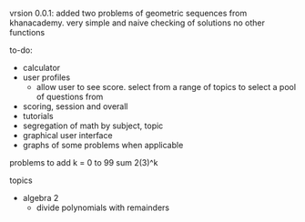 vrsion 0.0.1:
added two problems of geometric sequences from khanacademy.
very simple and naive checking of solutions
no other functions

to-do:
* calculator
* user profiles
  * allow user to see score. select from a range of topics to select a pool of questions from
* scoring, session and overall
* tutorials
* segregation of math by subject, topic
* graphical user interface
* graphs of some problems when applicable

problems to add
k = 0 to 99 sum 2(3)^k

topics
* algebra 2
  * divide polynomials with remainders
